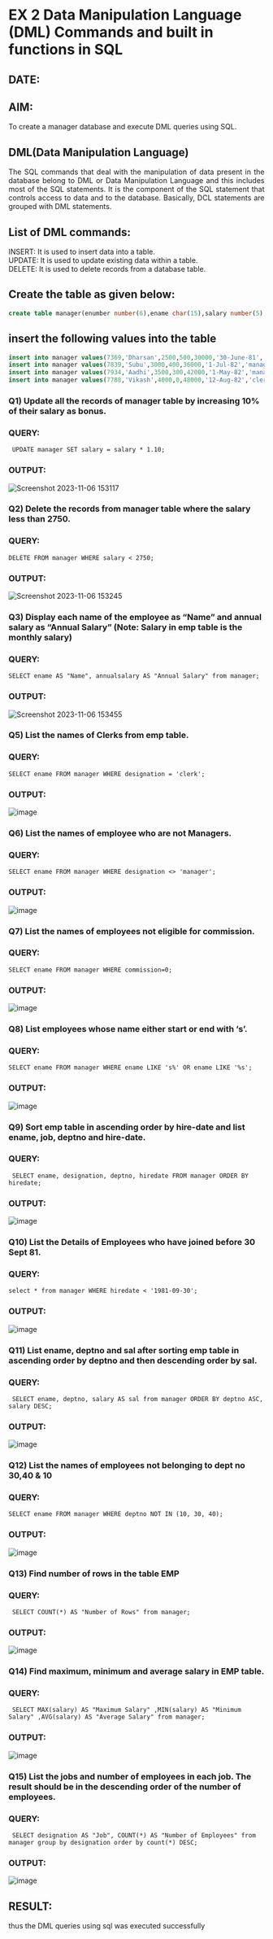 # EX 2 Data Manipulation Language (DML) Commands and built in functions in SQL
## DATE:
## AIM:
To create a manager database and execute DML queries using SQL.


## DML(Data Manipulation Language)
<div align="justify">
The SQL commands that deal with the manipulation of data present in the database belong to DML or Data Manipulation Language and this includes most of the SQL statements. It is the component of the SQL statement that controls access to data and to the database. Basically, DCL statements are grouped with DML statements.
</div>

## List of DML commands: 
<div align="justify">
INSERT: It is used to insert data into a table.<br>
UPDATE: It is used to update existing data within a table.<br>
DELETE: It is used to delete records from a database table.<br>
</div>

## Create the table as given below:
```sql
create table manager(enumber number(6),ename char(15),salary number(5),commission number(4),annualsalary number(7),Hiredate date,designation char(10),deptno number(2),reporting char(10));
```
## insert the following values into the table
```sql
insert into manager values(7369,'Dharsan',2500,500,30000,'30-June-81','clerk',10,'John');
insert into manager values(7839,'Subu',3000,400,36000,'1-Jul-82','manager',null,'James');
insert into manager values(7934,'Aadhi',3500,300,42000,'1-May-82','manager',30,NULL);
insert into manager values(7788,'Vikash',4000,0,48000,'12-Aug-82','clerk',50,'Bond');
```

### Q1) Update all the records of manager table by increasing 10% of their salary as bonus.

### QUERY:
```
 UPDATE manager SET salary = salary * 1.10;
```
### OUTPUT:
![Screenshot 2023-11-06 153117](https://github.com/Saravana-kumar369/EX-2-Data-Manipulation-Language-DML-and-Data-Control-Language-DCL-Commands/assets/117925254/e8aa506d-573f-427e-af66-412d997147ce)

### Q2) Delete the records from manager table where the salary less than 2750.

### QUERY:
```
DELETE FROM manager WHERE salary < 2750;
```
### OUTPUT:
![Screenshot 2023-11-06 153245](https://github.com/Saravana-kumar369/EX-2-Data-Manipulation-Language-DML-and-Data-Control-Language-DCL-Commands/assets/117925254/039bacf7-91f1-41ff-8d32-7383501ea334)

### Q3) Display each name of the employee as “Name” and annual salary as “Annual Salary” (Note: Salary in emp table is the monthly salary)

### QUERY:
```
SELECT ename AS "Name", annualsalary AS "Annual Salary" from manager;
```
### OUTPUT:
![Screenshot 2023-11-06 153455](https://github.com/Saravana-kumar369/EX-2-Data-Manipulation-Language-DML-and-Data-Control-Language-DCL-Commands/assets/117925254/7090f132-a3c1-43a6-91f8-10087a247e5b)

### Q5)	List the names of Clerks from emp table.

### QUERY:
```
SELECT ename FROM manager WHERE designation = 'clerk';
```
### OUTPUT:
![image](https://github.com/Saravana-kumar369/EX-2-Data-Manipulation-Language-DML-and-Data-Control-Language-DCL-Commands/assets/117925254/81c9f417-f769-4b3e-927d-7aa4a579a091)

### Q6)	List the names of employee who are not Managers.

### QUERY:
```
SELECT ename FROM manager WHERE designation <> 'manager';
```
### OUTPUT:
![image](https://github.com/Saravana-kumar369/EX-2-Data-Manipulation-Language-DML-and-Data-Control-Language-DCL-Commands/assets/117925254/cd7f7368-30ee-421b-8619-369fb6ec24b2)

### Q7)	List the names of employees not eligible for commission.

### QUERY:
```
SELECT ename FROM manager WHERE commission=0;
```
### OUTPUT:
![image](https://github.com/Saravana-kumar369/EX-2-Data-Manipulation-Language-DML-and-Data-Control-Language-DCL-Commands/assets/117925254/5fddbde6-0861-4f1a-a180-a043b144292d)

### Q8)	List employees whose name either start or end with ‘s’.

### QUERY:
```
SELECT ename FROM manager WHERE ename LIKE 's%' OR ename LIKE '%s';
```
### OUTPUT:
![image](https://github.com/Saravana-kumar369/EX-2-Data-Manipulation-Language-DML-and-Data-Control-Language-DCL-Commands/assets/117925254/f1521e8a-b79f-461f-9827-1fbb972a7dfd)

### Q9) Sort emp table in ascending order by hire-date and list ename, job, deptno and hire-date.

### QUERY:
```
 SELECT ename, designation, deptno, hiredate FROM manager ORDER BY hiredate;
```
### OUTPUT:
![image](https://github.com/Saravana-kumar369/EX-2-Data-Manipulation-Language-DML-and-Data-Control-Language-DCL-Commands/assets/117925254/fbfe4df8-4b63-43f0-8107-8c9cd544070b)

### Q10) List the Details of Employees who have joined before 30 Sept 81.

### QUERY:
```
select * from manager WHERE hiredate < '1981-09-30';
```
### OUTPUT:
![image](https://github.com/Saravana-kumar369/EX-2-Data-Manipulation-Language-DML-and-Data-Control-Language-DCL-Commands/assets/117925254/2bfa4a4b-c7d0-4577-b3c7-9bfada7b5ab5)

### Q11)	List ename, deptno and sal after sorting emp table in ascending order by deptno and then descending order by sal.

### QUERY:
```
 SELECT ename, deptno, salary AS sal from manager ORDER BY deptno ASC, salary DESC;
```
### OUTPUT:
![image](https://github.com/Saravana-kumar369/EX-2-Data-Manipulation-Language-DML-and-Data-Control-Language-DCL-Commands/assets/117925254/24180a7e-14de-425a-b4ec-004856f98486)

### Q12) List the names of employees not belonging to dept no 30,40 & 10

### QUERY:
```
SELECT ename FROM manager WHERE deptno NOT IN (10, 30, 40);
```
### OUTPUT:
![image](https://github.com/Saravana-kumar369/EX-2-Data-Manipulation-Language-DML-and-Data-Control-Language-DCL-Commands/assets/117925254/e5520430-d97b-435b-998a-a5d07be615db)

### Q13) Find number of rows in the table EMP

### QUERY:
```
 SELECT COUNT(*) AS "Number of Rows" from manager;
```
### OUTPUT:
![image](https://github.com/Saravana-kumar369/EX-2-Data-Manipulation-Language-DML-and-Data-Control-Language-DCL-Commands/assets/117925254/ca5a6c2b-aece-4304-9d6e-5abf25df13c1)

### Q14) Find maximum, minimum and average salary in EMP table.

### QUERY:
```
 SELECT MAX(salary) AS "Maximum Salary" ,MIN(salary) AS "Minimum Salary" ,AVG(salary) AS "Average Salary" from manager;
```
### OUTPUT:
![image](https://github.com/Saravana-kumar369/EX-2-Data-Manipulation-Language-DML-and-Data-Control-Language-DCL-Commands/assets/117925254/d7382b15-e29c-43f3-8aba-3b406cebf488)

### Q15) List the jobs and number of employees in each job. The result should be in the descending order of the number of employees.

### QUERY:
```
 SELECT designation AS "Job", COUNT(*) AS "Number of Employees" from manager group by designation order by count(*) DESC;
```
### OUTPUT:
![image](https://github.com/Saravana-kumar369/EX-2-Data-Manipulation-Language-DML-and-Data-Control-Language-DCL-Commands/assets/117925254/7a19bfb9-3fa8-4b70-90ca-4dcd68930ba3)

## RESULT:
thus the DML queries using sql was executed successfully
